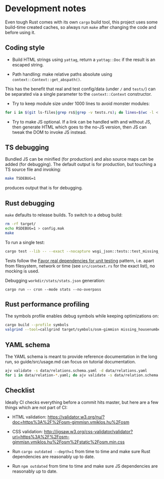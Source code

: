 # Development notes

Even tough Rust comes with its own `cargo` build tool, this project uses some build-time created
caches, so always run `make` after changing the code and before using it.

## Coding style

- Build HTML strings using `yattag`, return a `yattag::Doc` if the result is an escaped string.

- Path handling: make relative paths absolute using `context::Context::get_abspath()`.

This has the benefit that real and test config/data (under `/` and `tests/`) can be separated via a
single parameter to the `context::Context` constructor.

- Try to keep module size under 1000 lines to avoid monster modules:

```bash
for i in $(git ls-files|grep rs$|grep -v tests.rs); do lines=$(wc -l < $i); if [ $lines -gt 1000 ]; then echo "$i is too large: $lines lines"; fi; done
```

- Try to make JS optional. If a link can be handled with and without JS, then generate HTML which
  goes to the no-JS version, then JS can tweak the DOM to invoke JS instead.

## TS debugging

Bundled JS can be minified (for production) and also source maps can be added (for debugging). The
default output is for production, but touching a TS source file and invoking:

```bash
make TSDEBUG=1
```

produces output that is for debugging.

## Rust debugging

`make` defaults to release builds. To switch to a debug build:

```bash
rm -rf target/
echo RSDEBUG=1 > config.mak
make
```

To run a single test:

```bash
cargo test --lib -- --exact --nocapture wsgi_json::tests::test_missing_streets_update_result_json
```

Tests follow the [Favor real dependencies for unit
testing](https://stackoverflow.blog/2022/01/03/favor-real-dependencies-for-unit-testing/) pattern,
i.e. apart from filesystem, network or time (see `src/context.rs` for the exact list), no mocking is
used.

Debugging `workdir/stats/stats.json` generation:

```
cargo run -- cron --mode stats --no-overpass
```

## Rust performance profiling

The symbols profile enables debug symbols while keeping optimizations on:

```bash
cargo build --profile symbols
valgrind --tool=callgrind target/symbols/osm-gimmisn missing_housenumbers budapest_11
```

## YAML schema

The YAML schema is meant to provide reference documentation in the long run, so guide/src/usage.md can
focus on tutorial documentation.

```bash
ajv validate -s data/relations.schema.yaml -d data/relations.yaml
for i in data/relation-*.yaml; do ajv validate -s data/relation.schema.yaml -d $i || break; done
```

## Checklist

Ideally CI checks everything before a commit hits master, but here are a few
things which are not part of CI:

- HTML validation: <https://validator.w3.org/nu/?doc=https%3A%2F%2Fosm-gimmisn.vmiklos.hu%2Fosm>

- CSS validation:
  <http://jigsaw.w3.org/css-validator/validator?uri=https%3A%2F%2Fosm-gimmisn.vmiklos.hu%2Fosm%2Fstatic%2Fosm.min.css>

- Run `cargo outdated --depth=1` from time to time and make sure Rust dependencies are reasonably up to date.

- Run `npm outdated` from time to time and make sure JS dependencies are reasonably up to date.
